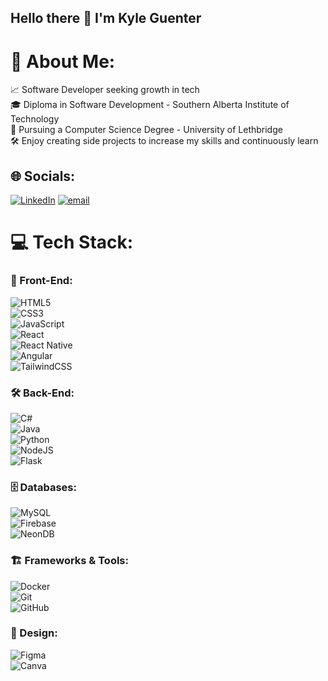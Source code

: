 ## Hello there 👋 I'm Kyle Guenter

<!--
**KJG19/kjg19** is a ✨ _special_ ✨ repository because its `README.md` (this file) appears on your GitHub profile.
-->

# 💫 About Me:
📈 Software Developer seeking growth in tech  
🎓 Diploma in Software Development - Southern Alberta Institute of Technology  
🏫 Pursuing a Computer Science Degree - University of Lethbridge  
🛠️ Enjoy creating side projects to increase my skills and continuously learn  

## 🌐 Socials:
[![LinkedIn](https://img.shields.io/badge/LinkedIn-%230077B5.svg?logo=linkedin&logoColor=white)](https://linkedin.com/in/kyleguenter) [![email](https://img.shields.io/badge/Email-D14836?logo=gmail&logoColor=white)](mailto:kyleguenter19@gmail.com)  

# 💻 Tech Stack:

### 🚀 Front-End:
![HTML5](https://img.shields.io/badge/html5-%23E34F26.svg?style=flat-square&logo=html5&logoColor=white)  
![CSS3](https://img.shields.io/badge/css3-%231572B6.svg?style=flat-square&logo=css3&logoColor=white)  
![JavaScript](https://img.shields.io/badge/javascript-%23323330.svg?style=flat-square&logo=javascript&logoColor=%23F7DF1E)  
![React](https://img.shields.io/badge/react-%2320232a.svg?style=flat-square&logo=react&logoColor=%2361DAFB)  
![React Native](https://img.shields.io/badge/react_native-%2320232a.svg?style=flat-square&logo=react&logoColor=%2361DAFB)  
![Angular](https://img.shields.io/badge/angular-%23DD0031.svg?style=flat-square&logo=angular&logoColor=white)  
![TailwindCSS](https://img.shields.io/badge/tailwindcss-%2338B2AC.svg?style=flat-square&logo=tailwind-css&logoColor=white)  

### 🛠️ Back-End:
![C#](https://img.shields.io/badge/c%23-%23239120.svg?style=flat-square&logo=csharp&logoColor=white)  
![Java](https://img.shields.io/badge/java-%23ED8B00.svg?style=flat-square&logo=openjdk&logoColor=white)  
![Python](https://img.shields.io/badge/python-3670A0?style=flat-square&logo=python&logoColor=ffdd54)  
![NodeJS](https://img.shields.io/badge/node.js-6DA55F?style=flat-square&logo=node.js&logoColor=white)  
![Flask](https://img.shields.io/badge/flask-%23000.svg?style=flat-square&logo=flask&logoColor=white)  

### 🗄️ Databases:
![MySQL](https://img.shields.io/badge/mysql-4479A1.svg?style=flat-square&logo=mysql&logoColor=white)  
![Firebase](https://img.shields.io/badge/firebase-a08021?style=flat-square&logo=firebase&logoColor=ffcd34)  
![NeonDB](https://img.shields.io/badge/neon-%23ff1493.svg?style=flat-square&logo=postgresql&logoColor=white)  

### 🏗️ Frameworks & Tools:
![Docker](https://img.shields.io/badge/docker-%230db7ed.svg?style=flat-square&logo=docker&logoColor=white)  
![Git](https://img.shields.io/badge/git-%23F05033.svg?style=flat-square&logo=git&logoColor=white)  
![GitHub](https://img.shields.io/badge/github-%23121011.svg?style=flat-square&logo=github&logoColor=white)  

### 🎨 Design:
![Figma](https://img.shields.io/badge/figma-%23F24E1E.svg?style=flat-square&logo=figma&logoColor=white)  
![Canva](https://img.shields.io/badge/Canva-%2300C4CC.svg?style=flat-square&logo=Canva&logoColor=white)  
